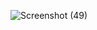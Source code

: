 ![Screenshot (49)](https://github.com/asimdhali/calculator-html-js/assets/141352321/87ea844d-611a-4901-99ef-f3be47d7b619)
